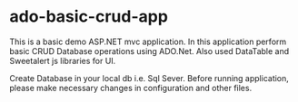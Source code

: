 # ado-basic-crud-app
This is a basic demo ASP.NET mvc application. In this application perform basic CRUD Database operations using ADO.Net.
Also used DataTable and Sweetalert js libraries for UI.


Create Database in your local db i.e. Sql Sever.
Before running application, please make necessary changes in configuration and other files.



